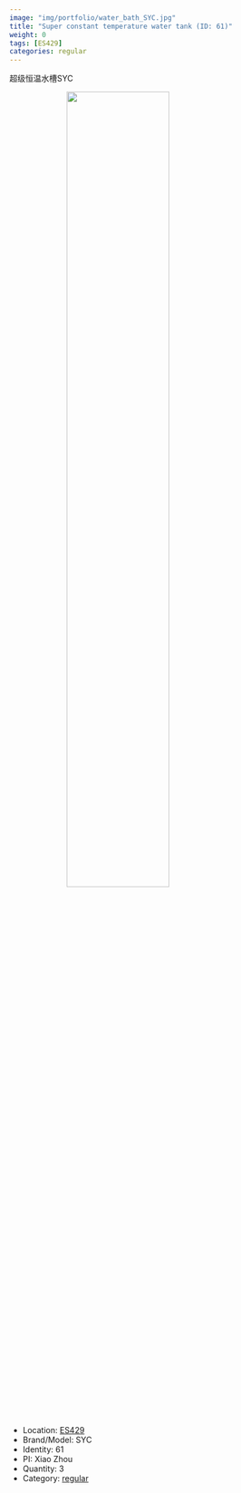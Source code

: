 ```yaml
---
image: "img/portfolio/water_bath_SYC.jpg"
title: "Super constant temperature water tank (ID: 61)"
weight: 0
tags: [ES429]
categories: regular
---
```


超级恒温水槽SYC

<!--more-->

<img src="../../img/portfolio/water_bath_SYC.jpg" width="60%" style="display: block; margin: auto;">

- Location: [ES429](../../tags/es429)
- Brand/Model: SYC
- Identity: 61
- PI: Xiao Zhou
- Quantity: 3
- Category: [regular](../../categories/regular)






